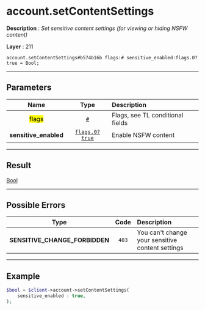 # account.setContentSettings

**Description** : *Set sensitive content settings (for viewing or hiding NSFW content)*

**Layer** : 211

```tl
account.setContentSettings#b574b16b flags:# sensitive_enabled:flags.0?true = Bool;
```

---

## Parameters

| Name | Type | Description |
| :---: | :---: | :--- |
| <mark>flags</mark> | [`#`](type/#) | Flags, see TL conditional fields |
| **sensitive_enabled** | [`flags.0?true`](type/true) | Enable NSFW content |

---

## Result

[Bool](type/Bool)

---

## Possible Errors

| Type | Code | Description |
| :---: | :---: | :--- |
| **SENSITIVE_CHANGE_FORBIDDEN** | `403` | You can't change your sensitive content settings |

---

## Example

```php
$bool = $client->account->setContentSettings(
	sensitive_enabled : true,
);
```